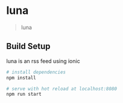 # luna

> luna

## Build Setup

luna is an rss feed using ionic

``` bash
# install dependencies
npm install

# serve with hot reload at localhost:8080
npm run start

```
